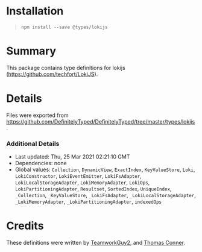 # Installation
> `npm install --save @types/lokijs`

# Summary
This package contains type definitions for lokijs (https://github.com/techfort/LokiJS).

# Details
Files were exported from https://github.com/DefinitelyTyped/DefinitelyTyped/tree/master/types/lokijs.

### Additional Details
 * Last updated: Thu, 25 Mar 2021 02:21:10 GMT
 * Dependencies: none
 * Global values: `Collection`, `DynamicView`, `ExactIndex`, `KeyValueStore`, `Loki`, `LokiConstructor`, `LokiEventEmitter`, `LokiFsAdapter`, `LokiLocalStorageAdapter`, `LokiMemoryAdapter`, `LokiOps`, `LokiPartitioningAdapter`, `Resultset`, `SortedIndex`, `UniqueIndex`, `_Collection`, `_KeyValueStore`, `_LokiFsAdapter`, `_LokiLocalStorageAdapter`, `_LokiMemoryAdapter`, `_LokiPartitioningAdapter`, `indexedOps`

# Credits
These definitions were written by [TeamworkGuy2](https://github.com/TeamworkGuy2), and [Thomas Conner](https://github.com/thomasconner).
